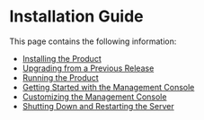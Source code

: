 # Installation Guide

This page contains the following information:

-   [Installing the Product](../../setup/installing-the-product)
-   [Upgrading from a Previous
    Release](_Upgrading_from_a_Previous_Release_)
-   [Running the Product](_Running_the_Product_)
-   [Getting Started with the Management
    Console](../../setup/getting-started-with-the-management-console)
-   [Customizing the Management
    Console](_Customizing_the_Management_Console_)
-   [Shutting Down and Restarting the
    Server](_Shutting_Down_and_Restarting_the_Server_)

  
